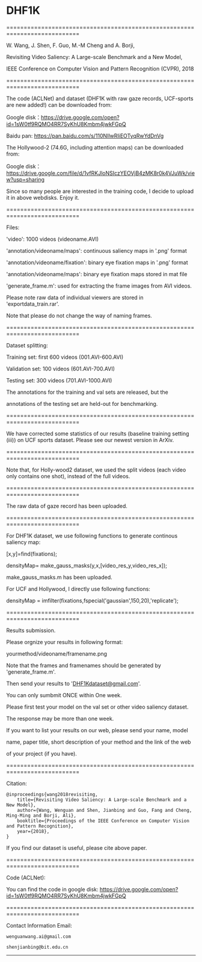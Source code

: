# DHF1K


===========================================================================

W. Wang, J. Shen, F. Guo, M.-M Cheng and A. Borji, 

Revisiting Video Saliency: A Large-scale Benchmark and a New Model,  

IEEE Conference on Computer Vision and Pattern Recognition (CVPR), 2018  

===========================================================================

The code (ACLNet) and dataset (DHF1K with raw gaze records, UCF-sports are new added!) can be downloaded from:

Google disk：https://drive.google.com/open?id=1sW0tf9RQMO4RR7SyKhU8Kmbm4jwkFGpQ

Baidu pan: https://pan.baidu.com/s/110NIlwRIiEOTyqRwYdDnVg

The Hollywood-2 (74.6G, including attention maps) can be downloaded from:

Google disk：https://drive.google.com/file/d/1vfRKJloNSIczYEOVjB4zMK8r0k4VJuWk/view?usp=sharing

Since so many people are interested in the training code, I decide to upload it in above webdisks. Enjoy it.

===========================================================================

Files:

'video': 1000 videos (videoname.AVI)

'annotation/videoname/maps': continuous saliency maps in '.png' format

'annotation/videoname/fixation': binary eye fixation maps in '.png' format

'annotation/videoname/maps': binary eye fixation maps stored in mat file

'generate_frame.m': used for extracting the frame images from AVI videos. 

Please note raw data of individual viewers are stored in 'exportdata_train.rar'.

Note that please do not change the way of naming frames.

===========================================================================

Dataset splitting:

Training set:   first 600 videos (001.AVI-600.AVI)

Validation set: 100 videos (601.AVI-700.AVI)

Testing set:    300 videos (701.AVI-1000.AVI)


The annotations for the training and val sets are released, but the 

annotations of the testing set are held-out for benchmarking.

===========================================================================

We have corrected some statistics of our results 
(baseline training setting (iii)) on UCF sports dataset.
Please see our newest version in ArXiv.

===========================================================================

Note that, for Holly-wood2 dataset, we used the split videos 
(each video only contains one shot), instead of the full videos.

===========================================================================

The raw data of gaze record has been uploaded.

===========================================================================

For DHF1K dataset, we use following functions to generate continous saliency map:

[x,y]=find(fixations);

densityMap= make_gauss_masks(y,x,[video_res_y,video_res_x]); 

make_gauss_masks.m has been uploaded.

For UCF and Hollywood, I directly use following functions:

densityMap = imfilter(fixations,fspecial('gaussian',150,20),'replicate');

===========================================================================

Results submission.

Please orgnize your results in following format:

yourmethod/videoname/framename.png

Note that the frames and framenames should be generated by 'generate_frame.m'.

Then send your results to 'DHF1Kdataset@gmail.com'. 

You can only sumbmit ONCE within One week. 

Please first test your model on the val set or other video saliency dataset.

The response may be more than one week.

If you want to list your results on our web, please send your name, model 

name, paper title, short description of your method and the link of the web

of your project (if you have).

===========================================================================

Citation:

	@inproceedings{wang2018revisiting,
  		title={Revisiting Video Saliency: A Large-scale Benchmark and a New Model},
  		author={Wang, Wenguan and Shen, Jianbing and Guo, Fang and Cheng, Ming-Ming and Borji, Ali},
  		booktitle={Proceedings of the IEEE Conference on Computer Vision and Pattern Recognition},
  		year={2018},
	}

If you find our dataset is useful, please cite above paper.

===========================================================================

Code (ACLNet): 

You can find the code in google disk:  https://drive.google.com/open?id=1sW0tf9RQMO4RR7SyKhU8Kmbm4jwkFGpQ

===========================================================================

Contact Information
Email:

	wenguanwang.ai@gmail.com
	
	shenjianbing@bit.edu.cn
------------------------------------------------------------------------------------------------
